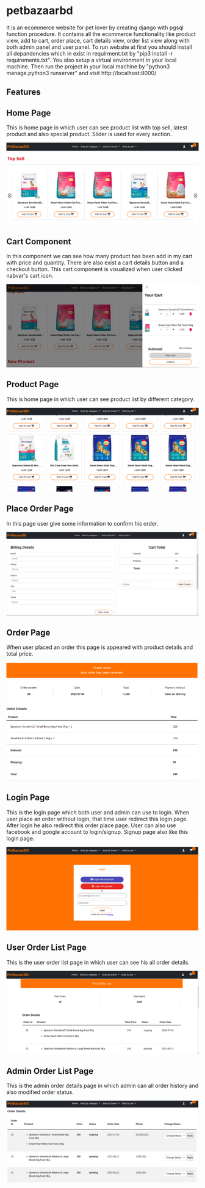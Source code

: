 
# petbazaarbd

It is an ecommerce website for pet lover by creating
django with pgsql function procedure. It contains all 
the ecommerce functionality like product view, add to
cart, order place, cart details view, order list view
along with both admin panel and user panel. To run website
at first you should install all depandencies which in exist
in requirment.txt by "pip3 install -r requirements.txt".
You also setup a virtual environment in your local machine.
Then run the project in your local machine by "python3 manage.python3
runserver" and visit http://localhost:8000/




## Features





## Home Page

This is home page in which user can see product list
with top sell, latest product and also special product.
Slider is used for every section.

![App Screenshot](https://github.com/AKASH-2019/pet_bazaar_bd/blob/master/pet_bazaar_snapshots/home.png)


## Cart Component

In this component we can see how many product has been
add in my cart with price and quantity. There are also
exist a cart details button and a checkout button. This
cart component is visualized when user clicked nabvar's 
cart icon.

![App Screenshot](https://github.com/AKASH-2019/pet_bazaar_bd/blob/master/pet_bazaar_snapshots/cart.png)


## Product Page

This is home page in which user can see product list by
different category.

![App Screenshot](https://github.com/AKASH-2019/pet_bazaar_bd/blob/master/pet_bazaar_snapshots/product.png)


## Place Order Page

In this page user give some information to confirm his
order. 

![App Screenshot](https://github.com/AKASH-2019/pet_bazaar_bd/blob/master/pet_bazaar_snapshots/place_order.png)


## Order Page

When user placed an order this page is appeared with
product details and total price.

![App Screenshot](https://github.com/AKASH-2019/pet_bazaar_bd/blob/master/pet_bazaar_snapshots/order.png)


## Login Page

This is the login page which both user and admin can use to login.
When user place an order without login, that time 
user redirect this login page. After login he also 
redirect this order place page. User can also use
facebook and google account to login/signup.
Signup page also like this login page. 

![App Screenshot](https://github.com/AKASH-2019/pet_bazaar_bd/blob/master/pet_bazaar_snapshots/login.png)


## User Order List Page 

This is the user order list page in which user can see his
all order details.

![App Screenshot](https://github.com/AKASH-2019/pet_bazaar_bd/blob/master/pet_bazaar_snapshots/user_order_list.png)


## Admin Order List Page 

This is the admin order details page in which admin can all
order history and also modified order status.

![App Screenshot](https://github.com/AKASH-2019/pet_bazaar_bd/blob/master/pet_bazaar_snapshots/admin_order_list.png)


